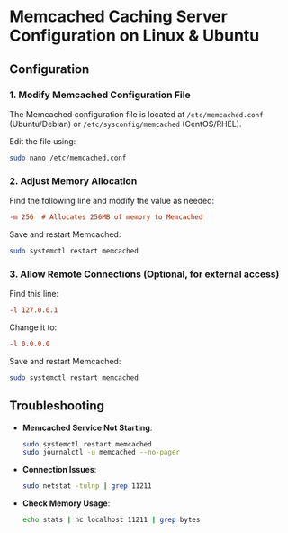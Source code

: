 # Memcached Caching Server Configuration on Linux & Ubuntu

## **Configuration**

### **1. Modify Memcached Configuration File**
The Memcached configuration file is located at `/etc/memcached.conf` (Ubuntu/Debian) or `/etc/sysconfig/memcached` (CentOS/RHEL).

Edit the file using:
```bash
sudo nano /etc/memcached.conf
```

### **2. Adjust Memory Allocation**
Find the following line and modify the value as needed:
```ini
-m 256  # Allocates 256MB of memory to Memcached
```
Save and restart Memcached:
```bash
sudo systemctl restart memcached
```

### **3. Allow Remote Connections (Optional, for external access)**
Find this line:
```ini
-l 127.0.0.1
```
Change it to:
```ini
-l 0.0.0.0
```
Save and restart Memcached:
```bash
sudo systemctl restart memcached
```

## **Troubleshooting**

- **Memcached Service Not Starting**:
  ```bash
  sudo systemctl restart memcached
  sudo journalctl -u memcached --no-pager
  ```
- **Connection Issues**:
  ```bash
  sudo netstat -tulnp | grep 11211
  ```
- **Check Memory Usage**:

  ```bash
  echo stats | nc localhost 11211 | grep bytes
  ```